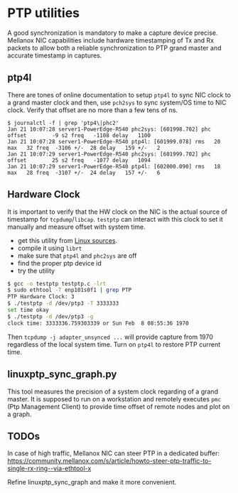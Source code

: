 # PTP utilities

A good synchronization is mandatory to make a capture device precise.
Mellanox NIC capabilities include hardware timestamping of Tx and Rx
packets to allow both a reliable synchronization to PTP grand master
and accurate timestamp in captures.

## ptp4l

There are tones of online documentation to setup `ptp4l` to sync
NIC clock to a grand master clock and then, use `pch2sys` to sync
system/OS time to NIC clock. Verify that offset are no more than a few
tens of ns.

```
$ journalctl -f | grep 'ptp4\|phc2'
Jan 21 10:07:28 server1-PowerEdge-R540 phc2sys: [601998.702] phc offset        -9 s2 freq   -1108 delay   1100
Jan 21 10:07:28 server1-PowerEdge-R540 ptp4l: [601999.078] rms   20 max   32 freq  -3106 +/-  28 delay   159 +/-   2
Jan 21 10:07:29 server1-PowerEdge-R540 phc2sys: [601999.702] phc offset        25 s2 freq   -1077 delay   1094
Jan 21 10:07:29 server1-PowerEdge-R540 ptp4l: [602000.090] rms   18 max   28 freq  -3107 +/-  24 delay   157 +/-   6
```

## Hardware Clock

It is important to verify that the HW clock on the NIC is the actual
source of timestamp for `tcpdump`/`libcap`. `testptp` can interact with
this clock to set it manually and measure offset with system time.

* get this utility from [Linux sources](https://elixir.bootlin.com/linux/v4.8.17/source/Documentation/ptp/testptp.c).
* compile it using `librt`
* make sure that `ptp4l` and `phc2sys` are off
* find the proper ptp device id
* try the utility

```sh
$ gcc -o testptp testptp.c -lrt
$ sudo ethtool -T enp101s0f1 | grep PTP
PTP Hardware Clock: 3
$ ./testptp -d /dev/ptp3 -T 3333333
set time okay
$ ./testptp -d /dev/ptp3 -g
clock time: 3333336.759303339 or Sun Feb  8 08:55:36 1970
```

Then `tcpdump -j adapter_unsynced ...` will provide capture from 1970
regardless of the local system time. Turn on `ptp4l` to restore PTP
current time.

## linuxptp_sync_graph.py

This tool measures the precision of a system clock regarding of a grand
master. It is supposed to run on a workstation and remotely executes
`pmc` (Ptp Management Client) to provide time offset of remote nodes and
plot on a graph.

## TODOs

In case of high traffic, Mellanox NIC can steer PTP in a dedicated
buffer: https://community.mellanox.com/s/article/howto-steer-ptp-traffic-to-single-rx-ring--via-ethtool-x

Refine linuxptp_sync_graph and make it more convenient.

